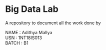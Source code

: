 # Big Data Lab
A repository to document all the work done by   

NAME : Adithya Mallya  
USN : 1NT18IS013  
BATCH : B1
